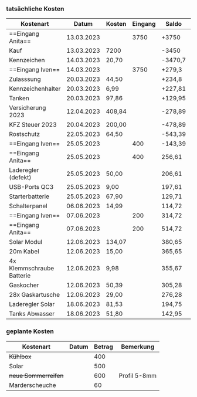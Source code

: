 ### tatsächliche Kosten

| Kostenart                 | Datum      | Kosten | Eingang | Saldo   | Bemerkung       |
|---------------------------|------------|--------|---------|---------|-----------------|
| ==Eingang Anita==         | 13.03.2023 |        | 3750    | +3750   | von Konto A&T   |
| Kauf                      | 13.03.2023 | 7200   |         | -3450   |                 |
| Kennzeichen               | 14.03.2023 | 20,70  |         | -3470,7 | Kennzeichenking |
| ==Eingang Iven==          | 14.03.2023 |        | 3750    | +279,3  | von Konto Jens  |
| Zulasssung                | 20.03.2023 | 44,50  |         | +234,8  |                 |
| Kennzeichenhalter         | 20.03.2023 | 6,99   |         | +227,81 | ebay            |
| Tanken                    | 20.03.2023 | 97,86  |         | +129,95 | Erstfüllung     |
| Versicherung 2023         | 12.04.2023 | 408,84 |         | -278,89 |                 |
| KFZ Steuer 2023           | 20.04.2023 | 200,00 |         | -478,89 | bis 30.3.2024   |
| Rostschutz                | 22.05.2023 | 64,50  |         | -543,39 | RostDoc Kiel    |
| ==Eingang Iven==          | 25.05.2023 |        | 400     | -143,39 | von Konto Iven  |
| ==Eingang Anita==         | 25.05.2023 |        | 400     | 256,61  | von Konto A&T   |
| Laderegler (defekt)       | 25.05.2023 | 50,00  |         | 206,61  | Kleinanzeigen   |
| USB-Ports QC3             | 25.05.2023 | 9,00   |         | 197,61  | Amazon          |
| Starterbatterie           | 25.05.2023 | 67,90  |         | 129,71  | Batterie24.de   |
| Schalterpanel             | 06.06.2023 | 14,99  |         | 114,72  | ebay.de         |
| ==Eingang Iven==          | 07.06.2023 |        | 200     | 314,72  | von Konto Iven  |
| ==Eingang Anita==         | 07.06.2023 |        | 200     | 514,72  | von Konto A&T   |
| Solar Modul               | 12.06.2023 | 134,07 |         | 380,65  | bau-tech.shop   |
| 20m Kabel                 | 12.06.2023 | 15,00  |         | 365,65  | Kleinanzeigen   |
| 4x Klemmschraube Batterie | 12.06.2023 | 9,98   |         | 355,67  | Amazon          |
| Gaskocher                 | 12.06.2023 | 50,39  |         | 305,28  | Gasfritzen      |
| 28x Gaskartusche          | 12.06.2023 | 29,00  |         | 276,28  | Amazon          |
| Laderegler Solar          | 18.06.2023 | 81,53  |         | 194,75  | Offgridtec      |
| Tanks Abwasser            | 18.06.2023 | 51,80  |         | 142,95  | Obelink.de      |


### geplante Kosten

| Kostenart             | Datum | Betrag | Bemerkung    |
|-----------------------|-------|--------|--------------|
| ~~Kühlbox~~           |       | 400    |              |
| Solar                 |       | 500    |              |
| ~~neue Sommerreifen~~ |       | 600    | Profil 5-8mm |
| Marderscheuche        |       | 60     |              |

